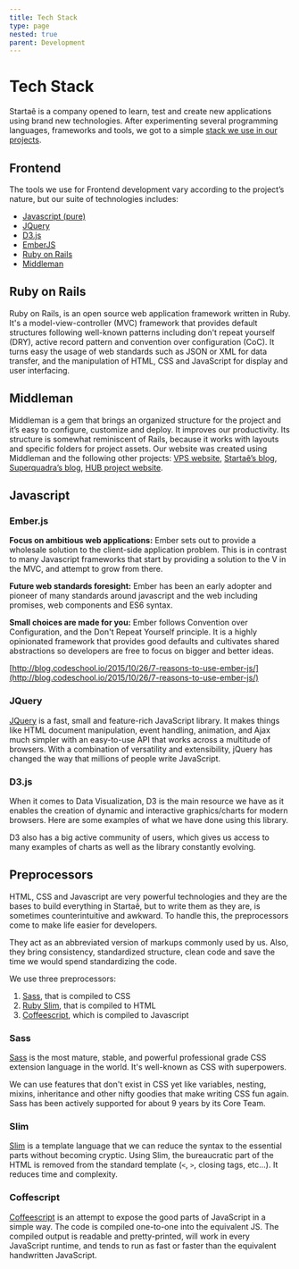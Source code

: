 ```yaml
---
title: Tech Stack
type: page
nested: true
parent: Development
---
```


# Tech Stack

Startaê is a company opened to learn, test and create new applications using brand new technologies. After experimenting several programming languages, frameworks and tools, we got to a simple [stack we use in our projects](http://stackshare.io/startae/startae).


## Frontend

The tools we use for Frontend development vary according to the project’s nature, but our suite of technologies includes:

- [Javascript (pure)](https://www.javascript.com/)
- [JQuery](https://jquery.com/)
- [D3.js](http://d3js.org/)
- [EmberJS](http://emberjs.com/)
- [Ruby on Rails](http://rubyonrails.org/)
- [Middleman](https://github.com/startae/middleman-startae)

## Ruby on Rails

Ruby on Rails, is an open source web application framework written in Ruby. It's a model-view-controller (MVC) framework that provides default structures following well-known patterns including don't repeat yourself (DRY), active record pattern and convention over configuration (CoC). It turns easy the usage of web standards such as JSON or XML for data transfer, and the manipulation of HTML, CSS and JavaScript for display and user interfacing.

## Middleman

Middleman is a gem that brings an organized structure for the project and it’s easy to configure, customize and deploy. It improves our productivity. Its structure is somewhat reminiscent of Rails, because it works with layouts and specific folders for project assets. Our website was created using Middleman and the following other projects: [VPS website](http://www.virtualpowersystems.com/), [Startaê’s blog](http://www.startae.com/blog), [Superquadra’s blog](http://blog.superquadra.co/), [HUB project website](http://hub-site-prod.herokuapp.com/).

## Javascript

### Ember.js

**Focus on ambitious web applications:** Ember sets out to provide a wholesale solution to the client-side application problem. This is in contrast to many Javascript frameworks that start by providing a solution to the V in the MVC, and attempt to grow from there.

**Future web standards foresight:** Ember has been an early adopter and pioneer of many standards around javascript and the web including promises, web components and ES6 syntax.

**Small choices are made for you:** Ember follows Convention over Configuration, and the Don't Repeat Yourself principle. It is a highly opinionated framework that provides good defaults and cultivates shared abstractions so developers are free to focus on bigger and better ideas.

[http://blog.codeschool.io/2015/10/26/7-reasons-to-use-ember-js/](http://blog.codeschool.io/2015/10/26/7-reasons-to-use-ember-js/)

### JQuery

[JQuery](http://jquery.com) is a fast, small and feature-rich JavaScript library. It makes things like HTML document manipulation, event handling, animation, and Ajax much simpler with an easy-to-use API that works across a multitude of browsers. With a combination of versatility and extensibility, jQuery has changed the way that millions of people write JavaScript.

### D3.js

When it comes to Data Visualization, D3 is the main resource we have as it enables the  creation of dynamic and interactive graphics/charts for modern browsers. Here are some examples of what we have done using this library.

D3 also has a big active community of users, which gives us access to many examples of charts as well as the library constantly evolving.

## Preprocessors

HTML, CSS and Javascript are very powerful technologies and they are the bases to build everything in Startaê, but to write them as they are, is sometimes counterintuitive and awkward. To handle this, the preprocessors come to make life easier for developers.

They act as an abbreviated version of markups commonly used by us. Also, they bring consistency, standardized structure, clean code and save the time we would spend standardizing the code.

We use three preprocessors:

1. [Sass](http://sass-lang.com/), that is compiled to CSS
2. [Ruby Slim](http://slim-lang.com/), that is compiled to HTML
2. [Coffeescript](http://coffeescript.org/), which is compiled to Javascript

### Sass

[Sass](http://sass-lang.com/) is the most mature, stable, and powerful professional grade CSS extension language in the world. It's well-known as CSS with superpowers.

We can use features that don't exist in CSS yet like variables, nesting, mixins, inheritance and other nifty goodies that make writing CSS fun again. Sass has been actively supported for about 9 years by its Core Team.

### Slim

[Slim](http://slim-lang.com/) is a template language that we can reduce the syntax to the essential parts without becoming cryptic. Using Slim, the bureaucratic part of the HTML is removed from the standard template (`<`, `>`, closing tags, etc...). It reduces time and complexity.

### Coffescript

[Coffeescript](http://coffeescript.org/) is an attempt to expose the good parts of JavaScript in a simple way. The code is compiled one-to-one into the equivalent JS. The compiled output is readable and pretty-printed, will work in every JavaScript runtime, and tends to run as fast or faster than the equivalent handwritten JavaScript.
